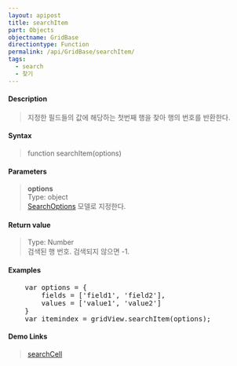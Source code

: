 ```yaml
---
layout: apipost
title: searchItem
part: Objects
objectname: GridBase
directiontype: Function
permalink: /api/GridBase/searchItem/
tags:
  - search
  - 찾기
---
```



#### Description

> 지정한 필드들의 값에 해당하는 첫번째 행을 찾아 행의 번호를 반환한다.

#### Syntax

> function searchItem(options)

#### Parameters

> **options**  
> Type: object  
> [SearchOptions](/api/types/SearchOptions/) 모델로 지정한다.

#### Return value

> Type: Number  
> 검색된 행 번호. 검색되지 않으면 -1.  

#### Examples 

<pre class="prettyprint">
    var options = {
        fields = ['field1', 'field2'],
        values = ['value1', 'value2']
    }
    var itemindex = gridView.searchItem(options);
</pre>

#### Demo Links
> [searchCell](/api/GridBase/searchCell)